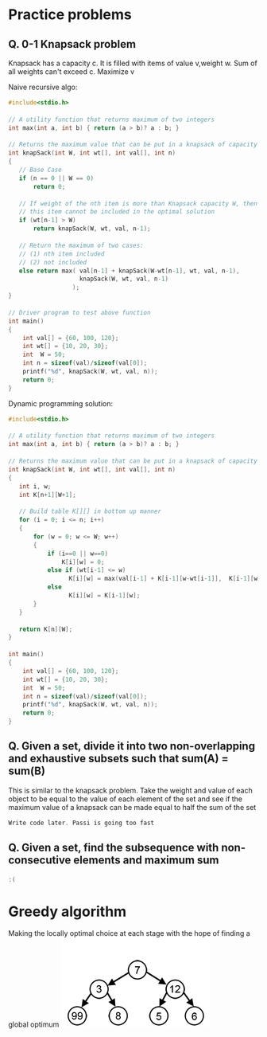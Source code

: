 # Practice problems
## Q. 0-1 Knapsack problem
Knapsack has a capacity c. It is filled with items of value v,weight w. Sum of all weights can't exceed c. Maximize v

Naive recursive algo:
```c++
#include<stdio.h>
 
// A utility function that returns maximum of two integers
int max(int a, int b) { return (a > b)? a : b; }
 
// Returns the maximum value that can be put in a knapsack of capacity W
int knapSack(int W, int wt[], int val[], int n)
{
   // Base Case
   if (n == 0 || W == 0)
       return 0;
 
   // If weight of the nth item is more than Knapsack capacity W, then
   // this item cannot be included in the optimal solution
   if (wt[n-1] > W)
       return knapSack(W, wt, val, n-1);
 
   // Return the maximum of two cases: 
   // (1) nth item included 
   // (2) not included
   else return max( val[n-1] + knapSack(W-wt[n-1], wt, val, n-1),
                    knapSack(W, wt, val, n-1)
                  );
}
 
// Driver program to test above function
int main()
{
    int val[] = {60, 100, 120};
    int wt[] = {10, 20, 30};
    int  W = 50;
    int n = sizeof(val)/sizeof(val[0]);
    printf("%d", knapSack(W, wt, val, n));
    return 0;
}
```

Dynamic programming solution:
```c++
#include<stdio.h>
 
// A utility function that returns maximum of two integers
int max(int a, int b) { return (a > b)? a : b; }
 
// Returns the maximum value that can be put in a knapsack of capacity W
int knapSack(int W, int wt[], int val[], int n)
{
   int i, w;
   int K[n+1][W+1];
 
   // Build table K[][] in bottom up manner
   for (i = 0; i <= n; i++)
   {
       for (w = 0; w <= W; w++)
       {
           if (i==0 || w==0)
               K[i][w] = 0;
           else if (wt[i-1] <= w)
                 K[i][w] = max(val[i-1] + K[i-1][w-wt[i-1]],  K[i-1][w]);
           else
                 K[i][w] = K[i-1][w];
       }
   }
 
   return K[n][W];
}
 
int main()
{
    int val[] = {60, 100, 120};
    int wt[] = {10, 20, 30};
    int  W = 50;
    int n = sizeof(val)/sizeof(val[0]);
    printf("%d", knapSack(W, wt, val, n));
    return 0;
}
```

## Q. Given a set, divide it into two non-overlapping and exhaustive subsets such that sum(A) = sum(B)
This is similar to the knapsack problem. Take the weight and value of each object to be equal to the value of each element of the set and see if the maximum value of a knapsack can be made  equal to half the sum of the set

```c++
Write code later. Passi is going too fast
```

## Q. Given a set, find the subsequence with non-consecutive elements and maximum sum

```c++
:(
```

# Greedy algorithm
Making the locally optimal choice at each stage with the hope of finding a global optimum
![Example](Greedy-search-path-example.gif "Example")
